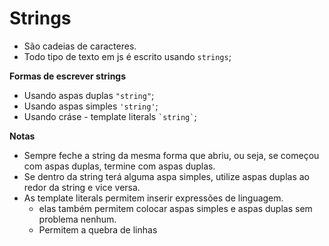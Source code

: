 # Strings

* São cadeias de caracteres.
* Todo tipo de texto em js é escrito usando `strings`;

**Formas de escrever strings**

* Usando aspas duplas `"string"`;
* Usando aspas simples `'string'`;
* Usando cráse - template literals ``` `string` ```;

**Notas**

* Sempre feche a string da mesma forma que abriu, ou seja, se começou com aspas duplas, termine com aspas duplas.
* Se dentro da string terá alguma aspa simples, utilize aspas duplas ao redor da string e vice versa.
* As template literals permitem inserir expressões de linguagem.
    * elas também permitem colocar aspas simples e aspas duplas sem problema nenhum.
    * Permitem a quebra de linhas
